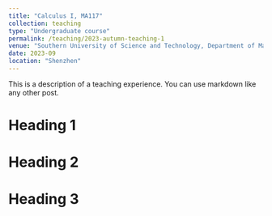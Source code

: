 ```yaml
---
title: "Calculus I, MA117"
collection: teaching
type: "Undergraduate course"
permalink: /teaching/2023-autumn-teaching-1
venue: "Southern University of Science and Technology, Department of Mathematics"
date: 2023-09
location: "Shenzhen"
---
```


This is a description of a teaching experience. You can use markdown like any other post.

Heading 1
======

Heading 2
======

Heading 3
======


